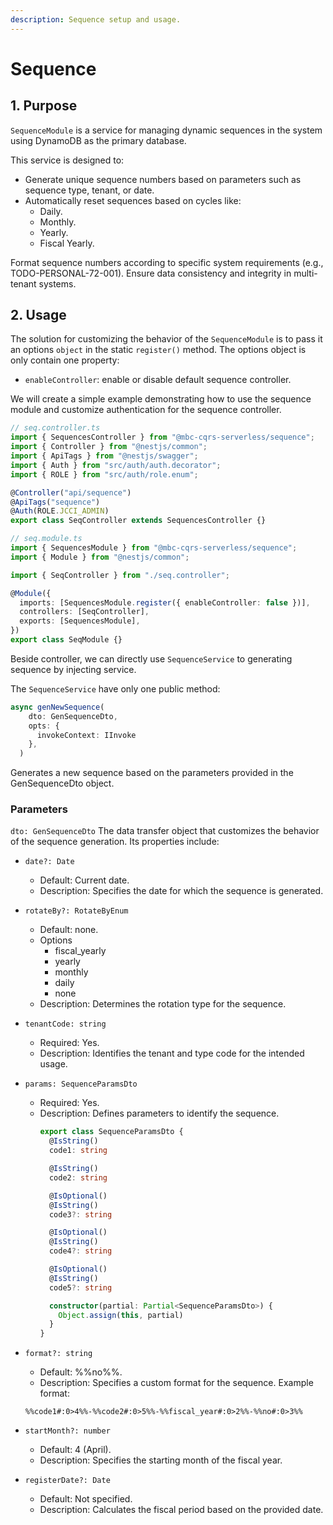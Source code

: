 ```yaml
---
description: Sequence setup and usage.
---
```


# Sequence

## 1. Purpose

`SequenceModule`  is a service for managing dynamic sequences in the system using DynamoDB as the primary database.

This service is designed to:

- Generate unique sequence numbers based on parameters such as sequence type, tenant, or date.
- Automatically reset sequences based on cycles like:
  - Daily.
  - Monthly.
  - Yearly.
  - Fiscal Yearly.

Format sequence numbers according to specific system requirements (e.g., TODO-PERSONAL-72-001).
Ensure data consistency and integrity in multi-tenant systems.
## 2. Usage


The solution for customizing the behavior of the `SequenceModule` is to pass it an options `object` in the static `register()` method. The options object is only contain one property:

- `enableController`: enable or disable default sequence controller.

We will create a simple example demonstrating how to use the sequence module and customize authentication for the sequence controller.

```ts
// seq.controller.ts
import { SequencesController } from "@mbc-cqrs-serverless/sequence";
import { Controller } from "@nestjs/common";
import { ApiTags } from "@nestjs/swagger";
import { Auth } from "src/auth/auth.decorator";
import { ROLE } from "src/auth/role.enum";

@Controller("api/sequence")
@ApiTags("sequence")
@Auth(ROLE.JCCI_ADMIN)
export class SeqController extends SequencesController {}
```

```ts
// seq.module.ts
import { SequencesModule } from "@mbc-cqrs-serverless/sequence";
import { Module } from "@nestjs/common";

import { SeqController } from "./seq.controller";

@Module({
  imports: [SequencesModule.register({ enableController: false })],
  controllers: [SeqController],
  exports: [SequencesModule],
})
export class SeqModule {}
```

Beside controller, we can directly use `SequenceService` to generating sequence by injecting service.

The `SequenceService` have only one public method:

```ts
async genNewSequence(
    dto: GenSequenceDto,
    opts: {
      invokeContext: IInvoke
    },
  )
```

Generates a new sequence based on the parameters provided in the GenSequenceDto object.

### Parameters

`dto: GenSequenceDto`
The data transfer object that customizes the behavior of the sequence generation. Its properties include:

- `date?: Date`
  - Default: Current date.
  - Description: Specifies the date for which the sequence is generated.

- `rotateBy?: RotateByEnum`
  - Default: none.
  - Options
    - fiscal_yearly
    - yearly
    - monthly
    - daily
    - none
  - Description: Determines the rotation type for the sequence.

- `tenantCode: string`
  - Required: Yes.
  - Description: Identifies the tenant and type code for the intended usage.
  
- `params: SequenceParamsDto`
  - Required: Yes.
  - Description: Defines parameters to identify the sequence.
    ```ts
    export class SequenceParamsDto {
      @IsString()
      code1: string

      @IsString()
      code2: string

      @IsOptional()
      @IsString()
      code3?: string

      @IsOptional()
      @IsString()
      code4?: string

      @IsOptional()
      @IsString()
      code5?: string

      constructor(partial: Partial<SequenceParamsDto>) {
        Object.assign(this, partial)
      }
    }
    ```
- `format?: string`
  - Default: %%no%%.
  - Description: Specifies a custom format for the sequence. Example format:
  ```
  %%code1#:0>4%%-%%code2#:0>5%%-%%fiscal_year#:0>2%%-%%no#:0>3%%

- `startMonth?: number`
  - Default: 4 (April).
  - Description: Specifies the starting month of the fiscal year.

- `registerDate?: Date`
  - Default: Not specified.
  - Description: Calculates the fiscal period based on the provided date.


